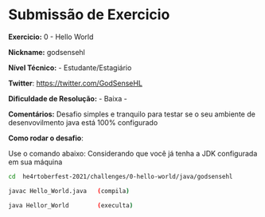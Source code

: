 # Submissão de Exercicio

**Exercicio:** 0 - Hello World

**Nickname:** godsensehl

**Nível Técnico:** - Estudante/Estagiário

**Twitter**: https://twitter.com/GodSenseHL

**Dificuldade de Resolução:** - Baixa -

**Comentários:** Desafio simples e tranquilo para testar se o seu ambiente de desenvovilmento java está 100% configurado 

**Como rodar o desafio**: 

Use o comando abaixo: Considerando que você já tenha a JDK configurada em sua máquina

```bash
cd  he4rtoberfest-2021/challenges/0-hello-world/java/godsensehl

javac Hello_World.java   (compila)

java Hellor_World        (execulta)

```
